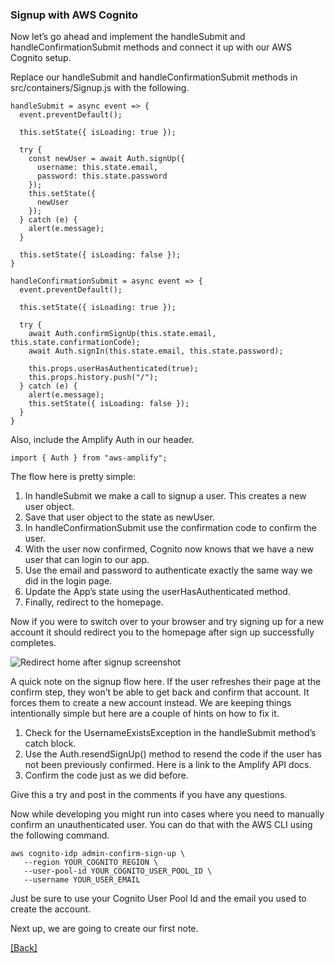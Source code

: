 ### **Signup with AWS Cognito**
Now let’s go ahead and implement the handleSubmit and handleConfirmationSubmit methods and connect it up with our AWS Cognito setup.

Replace our handleSubmit and handleConfirmationSubmit methods in src/containers/Signup.js with the following.

```
handleSubmit = async event => {
  event.preventDefault();

  this.setState({ isLoading: true });

  try {
    const newUser = await Auth.signUp({
      username: this.state.email,
      password: this.state.password
    });
    this.setState({
      newUser
    });
  } catch (e) {
    alert(e.message);
  }

  this.setState({ isLoading: false });
}

handleConfirmationSubmit = async event => {
  event.preventDefault();

  this.setState({ isLoading: true });

  try {
    await Auth.confirmSignUp(this.state.email, this.state.confirmationCode);
    await Auth.signIn(this.state.email, this.state.password);

    this.props.userHasAuthenticated(true);
    this.props.history.push("/");
  } catch (e) {
    alert(e.message);
    this.setState({ isLoading: false });
  }
}
```

Also, include the Amplify Auth in our header.

```
import { Auth } from "aws-amplify";
```

The flow here is pretty simple:

1. In handleSubmit we make a call to signup a user. This creates a new user object.
2. Save that user object to the state as newUser.
3. In handleConfirmationSubmit use the confirmation code to confirm the user.
4. With the user now confirmed, Cognito now knows that we have a new user that can login to our app.
5. Use the email and password to authenticate exactly the same way we did in the login page.
6. Update the App’s state using the userHasAuthenticated method.
7. Finally, redirect to the homepage.

Now if you were to switch over to your browser and try signing up for a new account it should redirect you to the homepage after sign up successfully completes.

![Redirect home after signup screenshot](https://d33wubrfki0l68.cloudfront.net/ea3c26147e54606afd476adb1f8a500b4952f7df/1f5c4/assets/redirect-home-after-signup.png)

A quick note on the signup flow here. If the user refreshes their page at the confirm step, they won’t be able to get back and confirm that account. It forces them to create a new account instead. We are keeping things intentionally simple but here are a couple of hints on how to fix it.

1. Check for the UsernameExistsException in the handleSubmit method’s catch block.
2. Use the Auth.resendSignUp() method to resend the code if the user has not been previously confirmed. Here is a link to the Amplify API docs.
3. Confirm the code just as we did before.

Give this a try and post in the comments if you have any questions.

Now while developing you might run into cases where you need to manually confirm an unauthenticated user. You can do that with the AWS CLI using the following command.

```
aws cognito-idp admin-confirm-sign-up \
   --region YOUR_COGNITO_REGION \
   --user-pool-id YOUR_COGNITO_USER_POOL_ID \
   --username YOUR_USER_EMAIL
```

Just be sure to use your Cognito User Pool Id and the email you used to create the account.

Next up, we are going to create our first note.


[[Back]](https://github.com/jspHansen/serverless-react-aws)
